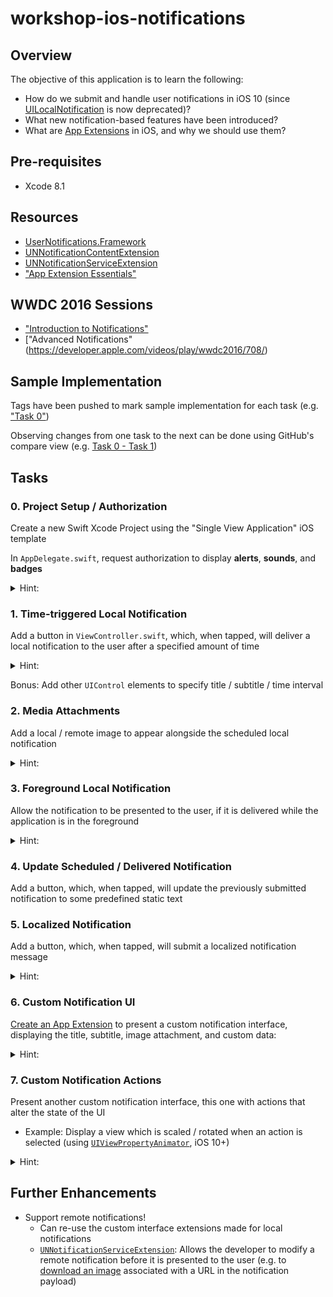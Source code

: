 # workshop-ios-notifications

## Overview
The objective of this application is to learn the following:

- How do we submit and handle user notifications in iOS 10 (since [UILocalNotification](https://developer.apple.com/reference/uikit/uilocalnotification) is now deprecated)?
- What new notification-based features have been introduced?
- What are [App Extensions](https://developer.apple.com/library/content/documentation/General/Conceptual/ExtensibilityPG/index.html) in iOS, and why we should use them?

## Pre-requisites
- Xcode 8.1

## Resources
- [UserNotifications.Framework](https://developer.apple.com/reference/usernotifications)
- [UNNotificationContentExtension](https://developer.apple.com/reference/usernotificationsui/unnotificationcontentextension)
- [UNNotificationServiceExtension](https://developer.apple.com/reference/usernotifications/unnotificationserviceextension)
- ["App Extension Essentials"](https://developer.apple.com/library/content/documentation/General/Conceptual/ExtensibilityPG/index.html#//apple_ref/doc/uid/TP40014214-CH20-SW1)

## WWDC 2016 Sessions
- ["Introduction to Notifications"](https://developer.apple.com/videos/play/wwdc2016/707/)
- ["Advanced Notifications"(https://developer.apple.com/videos/play/wwdc2016/708/)

## Sample Implementation
Tags have been pushed to mark sample implementation for each task (e.g. ["Task 0"](https://github.com/alexhughes1316/workshop-ios-notifications/releases/tag/task-0))

Observing changes from one task to the next can be done using GitHub's compare view (e.g. [Task 0 - Task 1](https://github.com/alexhughes1316/workshop-ios-notifications/compare/task-0...task-1))

## Tasks

### 0. Project Setup / Authorization
Create a new Swift Xcode Project using the "Single View Application" iOS template

In `AppDelegate.swift`, request authorization to display **alerts**, **sounds**, and **badges**
<details><summary>Hint:</summary> [`UNUserNotificationCenter.requestAuthorization(options:completionHandler:)`](https://developer.apple.com/reference/usernotifications/unusernotificationcenter)
</details>

### 1. Time-triggered Local Notification
Add a button in `ViewController.swift`, which, when tapped, will deliver a local notification to the user after a specified amount of time
<details><summary>Hint:</summary>
```swift
let content = UNMutableNotificationContent()
content.title = NSString.localizedUserNotificationStringForKey("Hello!", arguments: nil)
content.body = NSString.localizedUserNotificationStringForKey("Hello_message_body", arguments: nil)
content.sound = UNNotificationSound.default() // Deliver the notification in five seconds.
let trigger = UNTimeIntervalNotificationTrigger(timeInterval: 5, repeats: false)
let request = UNNotificationRequest(identifier: "FiveSecond", content: content, trigger: trigger) // Schedule the notification.
let center = UNUserNotificationCenter.current()
center.add(request)
```
(Source: [UNUserNotificationCenter - "Listing 2"](https://developer.apple.com/reference/usernotifications/unusernotificationcenter))
</details>

Bonus: Add other `UIControl` elements to specify title / subtitle / time interval

### 2. Media Attachments
Add a local / remote image to appear alongside the scheduled local notification
<details><summary>Hint:</summary>
[`UNNotificationAttachment`](https://developer.apple.com/reference/usernotifications/unnotificationattachment) requires initialization via a `URL`, which "must be readable by the current process". When the notification is scheduled, the attachment data is moved to a separate location by the system, so the recommended solution is to save the asset to the user's temporary directory (See: [Stack Overflow Solution](http://stackoverflow.com/questions/39103095/unnotificationattachment-with-uiimage-or-remote-url)).
</details>

### 3. Foreground Local Notification
Allow the notification to be presented to the user, if it is delivered while the application is in the foreground
<details><summary>Hint:</summary>[`UNUserNotificationCenterDelegate.userNotificationCenter(_:willPresent:withCompletionHandler:)`](https://developer.apple.com/reference/usernotifications/unusernotificationcenterdelegate/1649518-usernotificationcenter)
</details>

### 4. Update Scheduled / Delivered Notification
Add a button, which, when tapped, will update the previously submitted notification to some predefined static text

### 5. Localized Notification
Add a button, which, when tapped, will submit a localized notification message
<details><summary>Hint:</summary>
While `NSLocalizedString` works, what if the user changes their device locale before the notification is delivered?
</details>

### 6. Custom Notification UI
[Create an App Extension](https://developer.apple.com/library/content/documentation/General/Conceptual/ExtensibilityPG/ExtensionCreation.html#//apple_ref/doc/uid/TP40014214-CH5-SW1) to present a custom notification interface, displaying the title, subtitle, image attachment, and custom data:
<details><summary>Hint:</summary>

- App Extension: [`UNNotificationContentExtension`](https://developer.apple.com/reference/usernotificationsui/unnotificationcontentextension) 

- Register a notification category with an identifier that matches the `UNNotificationExtensionCategory` value in the app extension's `Info.plist` ([`UNUserNotificationCenter.setNotificationCategories(_:)`](https://developer.apple.com/reference/usernotifications/unusernotificationcenter/1649512-setnotificationcategories))

- When scheduling a local notification, include the appropriate category identifier string in the notification’s content ([`UNNotificationContent.categoryIdentifier`](https://developer.apple.com/reference/usernotifications/unnotificationcontent/1649866-categoryidentifier))
</details>

### 7. Custom Notification Actions
Present another custom notification interface, this one with actions that alter the state of the UI
   
- Example: Display a view which is scaled / rotated when an action is selected (using [`UIViewPropertyAnimator`](https://developer.apple.com/reference/uikit/uiviewpropertyanimator), iOS 10+)

<details><summary>Hint:</summary>
You can have more than one notification content extension (just make sure you register it with a different category identifier)
</details>

## Further Enhancements
- Support remote notifications!
   - Can re-use the custom interface extensions made for local notifications
   - [`UNNotificationServiceExtension`](https://developer.apple.com/reference/usernotifications/unnotificationserviceextension): Allows the developer to modify a remote notification before it is presented to the user (e.g. to [download an image](https://blog.pusher.com/how-to-send-ios-10-notifications-using-the-push-notifications-api/) associated with a URL in the notification payload)
